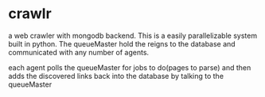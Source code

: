 crawlr
======

a web crawler with mongodb backend. This is a easily parallelizable system built in python.
The queueMaster hold the reigns to the database and communicated with any number of agents.

each agent polls the queueMaster for jobs to do(pages to parse) and then adds the discovered links back into the database by talking to the queueMaster